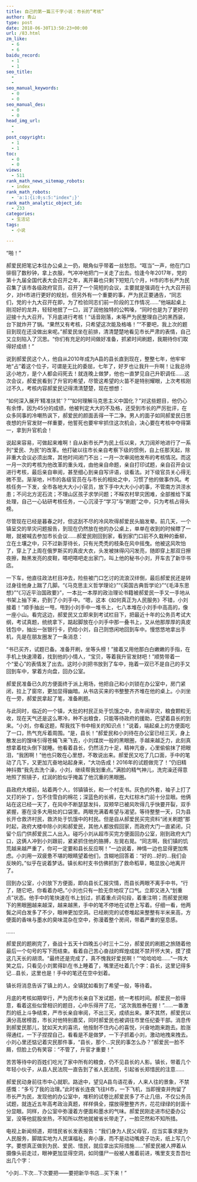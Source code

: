 ```yaml
---
title: 自己的第一篇三千字小说：市长的“考核”
author: 青山
type: post
date: 2018-06-30T13:50:23+00:00
url: /83.html
zm_like:
  - 6
  - 6
baidu_record:
  - 1
  - 1
seo_title:
  - 
  - 
seo_manual_keywords:
  - 0
  - 0
seo_manual_des:
  - 0
  - 0
head_img_url:
  - 
  - 
post_copyright:
  - 1
  - 1
toc:
  - 0
  - 0
views:
  - 511
rank_math_news_sitemap_robots:
  - index
rank_math_robots:
  - 'a:1:{i:0;s:5:"index";}'
rank_math_analytic_object_id:
  - 233
categories:
  - 生活记
tags:
  - 小说

---
```

“啪！”

郝爱民把笔记本往办公桌上一扔，眼角似乎带着一丝愁怨。“哐当”一声，他在门口徘徊了数秒钟，拿上衣服，气冲冲地把门一关走了出去。恰逢今年2017年，党的第十九届全国代表大会召开之年，离开幕也只剩下短短几个月，H市的市长严为民召集了该市各级政府官员，召开了一个简短的会议，主要就是强调在十九大召开前夕，对H市进行更好的规划，但另外有一个重要的事，严为民正要通告，“同志们，党的十九大召开在即，为了检验同志们前一阶段的工作情况……”他端起桌上刚沏好的龙井，轻轻地抿了一口，润了润他独特的公鸭嗓，“同时也是为了更好的迎接十九大召开。下月底进行考核！”话音刚落，未等严为民整理自己的黑西装，台下就炸开了锅。“果然又有考核，只希望这次能及格咯！”“不要吧，我上次的题目到现在还没做出来呢。”郝爱民坐在前排，清清楚楚地看见市长严肃的表情，自己又立刻陷入了沉思。“你们有充足的时间做好准备，抓紧时间刷题，我期待你们取得好成绩！”

说到郝爱民这个人，他自从2010年成为A县的县长直到现在，整整七年，他牢牢地“占”着这个位子，可谓是无比的委屈，七年了，好歹也让我升一升啊！让我总待这小地方，是个人都会闷死去！就连晚上做梦，他也一直梦见自己升职调任……这次会议，郝爱民看到了升官的希望，尽管这希望的火苗不是特别耀眼，上次考核刚过不久，考核内容郝爱民记得清清楚楚，现在想想：

“如何深入展开‘精准扶贫’？”“如何理解马克思主义中国化？”对这些题目，他仍心有余悸，因为45分的成绩，他被判定大大的不及格，还受到市长的严厉批评，在众多同事的冷嘲热讽下，郝爱民的颜面丢得一干二净。男人的面子如同郝爱民日思夜想的升官发财一样重要，他誓死也要牢牢抓住这次机会，决心要在考核中夺得第一，拿到升官机会！

说起来容易，可做起来难啊！自从新市长严为民上任以来，大刀阔斧地进行了一系列“爱民、为民”的改革。他打破以往市长亲自考察下级的惯例，自上任那天起，除非重大会议必须出席，其他时间闭门不出；一月一次审阅他发布的考核情况。而这一月一次的考核为他改革的重头戏，由他亲自命题，亲自打印试题，亲自召开会议进行考核，最后亲自审阅，甚至细心到亲自写评语，谈看法。对下级官员关心得无微不至。渐渐地，H市的各级官员在与市长的相处之中，习惯了他的做事作风。考核任务一下发，全市各地大大小小官员，放下手中大大小小的事，不管南方洪涝水患；不问北方泥石流；不理山区孩子求学问题；不睬农村旱灾困难，全部推给下属处理，自己一心钻研考核任务，一心沉浸于“学习”与“刷题”之中，只为考核占得头榜。

尽管现在已经是暮春之时，但这刮不尽的冷风吹得郝爱民头脑发晕。前几天，一个镇呈交的旱灾问题报告，到现在仍然放在他的办公桌上，单单在收到的时候瞟了一眼，就被喊去参加市长会议……郝爱民刚回到家，看到家门口前不久栽种的垂柳，立在土壤之中，只不过新芽待长，只有光秃秃的枝条在风中摇曳。他被这风吹怕了，穿上了上周在俄罗斯买的真皮大衣，头发被抹得闪闪发亮，随即穿上那双日擦夜擦，黝黑发亮的皮鞋，嗒吧嗒吧走出家门，叫上他的秘书小刘，开车去了新华书店。

一下车，他直往政法栏目冲去，险些被门口乞讨的流浪汉绊倒，最后郝爱民还是转过身往他身上踹了几脚。“《马克思主义哲学理论》”“《英国古典哲学论》”“《毛泽东思想》”“《习近平治国政要》”，一本比一本厚的政治理论书籍被郝爱民一手又一手地从书架上抽下来，扔到了小刘手中。“嗯，这本《如何真正为人民服务》不错，小刘接着！”顺手抽出一甩，甩到小刘手中一堆书上，七八本堆在小刘手中高高的，像一座小山。看完这边，郝爱民又立即来到考试栏目下，把最近十年的公务员考试大纲，考试真题，统统拿下，踮起脚放在小刘手中那一叠书上，又从他那厚厚的真皮钱包中，抽出一张银行卡，扔给小刘，自己则悠闲地回到车中。慢悠悠地拿出手机，先是在朋友圈发了一条消息：

“书已买齐，试题已备。准备开刷，坐等头榜！”接着又用他那白白嫩嫩的手指，在手机上快速滑着，找到他的小情人，“宝贝，等着我升官发财吧！”顺势带着一个“爱心”的表情发了出去。这时小刘把书放到了车中，拖着一双已不是自己的手又回到车中，掌着方向盘，回办公室。

郝爱民准备已久的方便面终于派上用场，他把自己和小刘锁在办公室中，房门紧闭，拉上了窗帘，更加显得幽暗。从书店买来的书整整齐齐堆在他的桌上。小刘坐在一旁，郝爱民拿起了笔，准备刷题。

与此同时，临近的一个镇，大批的村民正处于饥饿之中，去年闹旱灾，粮食颗粒无收，现在天气还是这么寒冷，种不出粮食，只能等待政府的援助，巴望着县长的到来。“小刘，你看这题，帮我找下书中相关的知识点！”说着，端起桌上的方便面吃了一口，热气充斥着周围。“是，县长！”郝爱民和小刘待在办公室已经三天，身上散发出的馊味引得苍蝇飞来飞去，小刘煤炭一般的黑眼圈，手越来越乏力，此刻真想拿着枕头倒下就睡。他看着县长，仍然活力十足，精神亢奋，心里偷偷抹了把眼泪，“我困啊！”他也只敢在心里想，不敢说出来。郝爱民又吃了几口面，手中的笔动了几下，又更加亢奋地站起身来，“大功告成！2016年的试题做完了！”仍旧精神抖擞“我先去洗个澡，小刘，继续帮我划重点。”满脸的精气神儿，洗完澡还得意地照了照镜子，红润的脸似乎掩盖了他沉重的黑眼圈。

县政府大楼前，站着两个人，邻镇镇长，和一个村支书。灰色的外套，袖子上打了又打的补丁，包不住雪白的棉花；深蓝色的长裤，在大红棕木门前十分显眼。他俩站在这已经一天了，在风中不断瑟瑟发抖，双颊早已被风吹得几乎快要开裂，双手紧握，塞在没多大用处的口袋里。两眼充满着希望与渴望。等待整整一天，只为县长开仓救济村民，救济处于饥饿中的村民。但是自从郝爱民买完资料“闭关刷题”那时起，政府大楼中除小刘和郝爱民，其他人都放假回家，而政府大门一直紧闭，只留个后门供郝爱民二人出入。碰巧小刘从超市买完方便面回办公室，刚到政府大门口，这俩人冲到小刘跟前，紧紧抓住他的胳膊，左晃右晃。“同志啊，我们镇的饥荒越来越严重了，你可一定要和县长反应啊！”一边说着，神情一边也显得更加焦虑。小刘用一双疲惫不堪的眼睛望着他们，含糊地回答着：“好的…好的…我们会反映的。”似乎在说着梦话。镇长和村支书仿佛抓到了救命稻草，略显放心地离开了。

回到办公室，小刘放下方便面，即向县长汇报灾情，而县长两眼不离手中书，“行了，随它吧，你看着办吧。”小刘也只有一脸无奈地叹了口气。立即又进入“划重点”状态。他手中的笔快速在书上划过，抓着重点词句段，着重注明；而郝爱民眼下的黑眼圈越来越深，越来越黑，手中的笔不停地在试卷上写着。仔细一看，他两鬓之间白发多了不少，眼神更加空洞。已经刷完的试卷堆起来整整有半米来高，方便面的香味与墨水的臭味混杂在空中，弥漫着整个房间，带着严重的窒息感。

……

郝爱民的题刷完了，奋战十五天十四晚五小时三十二分，郝爱民的刷题之旅随着他最后一个句号的写下而结束。看着自己苦心奋战的辉煌成就不禁开怀大笑，摸了摸这几天长的胡须。“最终还是完成了，真不愧我好爱民啊！”“哈哈哈哈……”一阵大笑之后，只看见小刘累得趴在书上睡着了，嘴里还吐着几个字：县长，这里记得多记…县长，这里也是！手中的笔还在空中划着。

镇长将消息告诉了镇上的人，全镇犹如看到了希望一般，等待着。

月底的考核如期举行，严为民市长亲自下发试题，统一考核时间。郝爱民一脸得意，看着这些似曾相识的题目，心中乐得开了花，“这次我胜券在握！”……一番激烈的纸上斗争结束，严市长亲自审阅，不出三天，成绩出来。果不其然，郝爱民以满分高居榜首，市长对他特别嘉奖，同时郝爱民也被调往市里任纪委干部。消息传到郝爱民那儿，犹如天大的喜讯，他按耐不住内心的喜悦，兴奋地跑来跑去。脸涨得通红，一下子捏捏自己，看看是不是做梦，一下子抓着小刘，激动地拽来拽去。小刘心里还惦记着灾民那件事，“县长，那个…灾民的事怎么办？”郝爱民一脸不屑，但脸上仍有笑容：“不管了，升官才重要！”

苦苦等待中的百姓们吃光了家中所有的粮食，仍不见县长的人影。镇长，带着几个年轻小伙子，从县人民法院一直告到了省人民法院，引起省长郑惜民的注意……

郝爱民动身前往市中心就职。路途中，望见A县鸟语花香，人来人往的景象，不禁感慨：“多亏了我的治理。”此时省长连夜飞往H市，一下飞机，当即搜查并拘留了市长严为民，发现他的办公室中，堆积的试卷比郝爱民多了不止几倍，不仅公务员试题，就连近五年高考政治真题，样样俱全，摆放得整整齐齐，花花绿绿的封面十分显眼。同样，办公室中弥漫着方便面和墨水的气味。郝爱民刚走进市纪委办公室，没等他屁股坐热，不知所以然地就被省长带走了，一脸茫然和不知所措。

电视上新闻频道，郑惜民省长发表报告：“我们身为人民父母官，应当实事求是为人民服务，脚踏实地为人民谋福祉，奔小康，而不是动动嘴皮子功夫，纸上写几个字。要想真正做到为民、爱民、惜民，就应拿出实际措施……”郝爱民被人押着从摄像头前走过，眼神更加显得空洞，如同僵尸一般被人推着前进，嘴里支支吾吾吐出几个字：

“小刘…下次…下次要把——要把新华书店…买下来！”